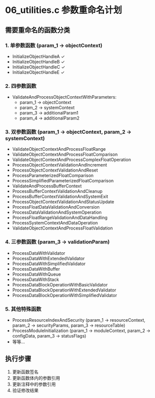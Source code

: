 # 06_utilities.c 参数重命名计划

## 需要重命名的函数分类

### 1. 单参数函数 (param_1 -> objectContext)
- InitializeObjectHandleA ✓
- InitializeObjectHandleB ✓  
- InitializeObjectHandleC ✓
- InitializeObjectHandleE ✓

### 2. 四参数函数 
- ValidateAndProcessObjectContextWithParameters:
  - param_1 -> objectContext
  - param_2 -> systemContext  
  - param_3 -> additionalParam1
  - param_4 -> additionalParam2

### 3. 双参数函数 (param_1 -> objectContext, param_2 -> systemContext)
- ValidateObjectContextAndProcessFloatRange
- ValidateObjectContextAndProcessFloatComparison
- ValidateObjectContextAndProcessComplexFloatOperation
- ProcessObjectContextValidationAndIncrement
- ProcessObjectContextValidationAndReset
- ProcessParameterizedFloatComparison
- ProcessSimplifiedParameterizedFloatComparison
- ValidateAndProcessBufferContext
- ProcessBufferContextValidationAndCleanup
- ProcessBufferContextValidationAndSystemExit
- ProcessObjectContextValidationAndStatusUpdate
- ProcessFloatDataValidationAndConversion
- ProcessDataValidationAndSystemOperation
- ProcessFloatRangeValidationAndDataHandling
- ProcessSystemContextAndDataOperation
- ValidateObjectContextAndProcessFloatValidation

### 4. 三参数函数 (param_3 -> validationParam)
- ProcessDataWithValidator
- ProcessDataWithExtendedValidator
- ProcessDataWithSimplifiedValidator
- ProcessDataWithBuffer
- ProcessDataWithQueue
- ProcessDataWithStack
- ProcessDataBlockOperationWithBasicValidator
- ProcessDataBlockOperationWithExtendedValidator
- ProcessDataBlockOperationWithSimplifiedValidator

### 5. 其他特殊函数
- ProcessResourceIndexAndSecurity (param_1 -> resourceContext, param_2 -> securityParams, param_3 -> resourceTable)
- ProcessModuleInitialization (param_1 -> moduleContext, param_2 -> configData, param_3 -> statusFlags)
- 等等...

## 执行步骤
1. 更新函数签名
2. 更新函数体内的参数引用
3. 更新注释中的参数引用
4. 验证修改结果